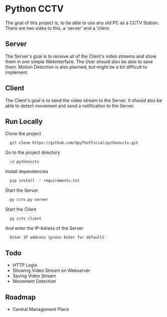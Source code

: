 
# Python CCTV

The goal of this project is, to be able to use any old PC as a CCTV Station. There are two sides to this, a 'server' and a 'client.

## Server

The Server's goal is to receive all of the Client's video streams and show them in one simple Webinterface. The User should also be able to save them.
Motion Detection is also planned, but might be a bit difficult to implement.

## Client

The Client's goal is to send the video stream to the Server. It should also be able to detect movement and send a notification to the Server.

    
## Run Locally

Clone the project

```bash
  git clone https://github.com/SpyTVofficial/pythoncctv.git
```

Go to the project directory

```bash
  cd pythoncctv
```

Install dependencies

```bash
  pip install -r requirements.txt
```

Start the Server

```bash
  py cctv.py server
```

Start the Client
```bash
  py cctv client
``` 
And enter the IP-Adress of the Server
```bash
  Enter IP address (press Enter for default): 
```
## Todo

- HTTP Login
- Showing Video Stream on Webserver
- Saving Video Stream
- Movement Detection

## Roadmap

- Central Management Place

